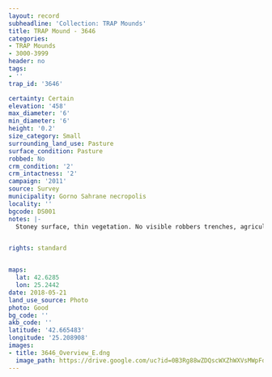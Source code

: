 ```yaml
---
layout: record
subheadline: 'Collection: TRAP Mounds'
title: TRAP Mound - 3646
categories:
- TRAP Mounds
- 3000-3999
header: no
tags:
- ''
trap_id: '3646'

certainty: Certain
elevation: '458'
max_diameter: '6'
min_diameter: '6'
height: '0.2'
size_category: Small
surrounding_land_use: Pasture
surface_condition: Pasture
robbed: No
crm_condition: '2'
crm_intactness: '2'
campaign: '2011'
source: Survey
municipality: Gorno Sahrane necropolis
locality: ''
bgcode: DS001
notes: |-
  Stoney surface, thin vegetation. No visible robbers trenches, agricultural damage.


rights: standard


maps:
  lat: 42.6285
  lon: 25.2442
date: 2018-05-21
land_use_source: Photo
photo: Good
bg_code: ''
akb_code: ''
latitude: '42.665483'
longitude: '25.208908'
images:
- title: 3646_Overview_E.dng
  image_path: https://drive.google.com/uc?id=0B3Rg88wZDQscWXZhWXVsMWpFdFU
---
```

